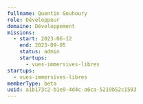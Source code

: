 ```yaml
---
fullname: Quentin Gouhoury
role: Développeur
domaine: Développement
missions:
  - start: 2023-06-12
    end: 2023-09-05
    status: admin
    startups:
      - vues-immersives-libres
startups:
  - vues-immersives-libres
memberType: beta
uuid: a1b173c2-b1e9-4d4c-a6ca-5219b52c1583
---
```

